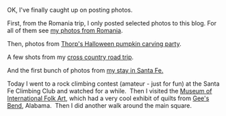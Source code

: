 OK, I've finally caught up on posting photos.

First, from the Romania trip, I only posted selected photos to this blog. For all of them see [my photos from Romania](/app/photos?gallery=romania_2007).

Then, photos from [Thorp's Halloween pumpkin carving party](/app/photos?gallery=halloween_2007).

A few shots from my [cross country road trip](/app/photos?gallery=cross_country_drive_2007).

And the first bunch of photos from [my stay in Santa Fe.](/app/photos?gallery=santa_fe_2007)

Today I went to a rock climbing contest (amateur - just for fun) at the Santa Fe Climbing Club and watched for a while.  Then I visited the [Museum of International Folk Art](http://www.internationalfolkart.org/), which had a very cool exhibit of quilts from [Gee's Bend](http://www.quiltsofgeesbend.com/), Alabama.  Then I did another walk around the main square.
